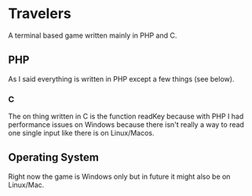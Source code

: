 # Travelers

A terminal based game written mainly in PHP and C.

## PHP

As I said everything is written in PHP except a few things (see below).
### C
The on thing written in C is the function readKey because with PHP I had performance issues
on Windows because there isn't really a way to read one single input like there is on Linux/Macos.

## Operating System

Right now the game is Windows only but in future it might also be on Linux/Mac.
